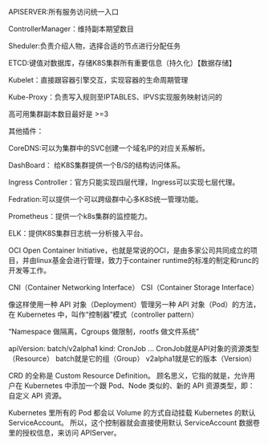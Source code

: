 APISERVER:所有服务访问统一入口

ControllerManager：维持副本期望数目

Sheduler:负责介绍人物，选择合适的节点进行分配任务

ETCD:键值对数据库，存储K8S集群所有重要信息（持久化）【数据存储】

Kubelet：直接跟容器引擎交互，实现容器的生命周期管理

Kube-Proxy：负责写入规则至IPTABLES、IPVS实现服务映射访问的



高可用集群副本数目最好是 >=3



其他插件：

CoreDNS:可以为集群中的SVC创建一个域名IP的对应关系解析。

DashBoard： 给K8S集群提供一个B/S的结构访问体系。

Ingress Controller：官方只能实现四层代理，Ingress可以实现七层代理。

Fedration:可以提供一个可以跨级群中心多K8S统一管理功能。

Prometheus：提供一个k8s集群的监控能力。

ELK：提供K8S集群日志统一分析接入平台。

OCI
Open Container Initiative，也就是常说的OCI，是由多家公司共同成立的项目，并由linux基金会进行管理，致力于container runtime的标准的制定和runc的开发等工作。

CNI（Container Networking Interface）
CSI（Container Storage Interface）

像这样使用一种 API 对象（Deployment）管理另一种 API 对象（Pod）的方法，在 Kubernetes 中，叫作“控制器”模式（controller pattern）

“Namespace 做隔离，Cgroups 做限制，rootfs 做文件系统”


apiVersion: batch/v2alpha1
kind: CronJob
...
CronJob就是API对象的资源类型（Resource）
batch就是它的组（Group）
v2alpha1就是它的版本（Version）

CRD 的全称是 Custom Resource Definition。
顾名思义，它指的就是，允许用户在 Kubernetes 中添加一个跟 Pod、Node 
类似的、新的 API 资源类型，即：自定义 API 资源。

Kubernetes 里所有的 Pod 都会以 Volume 的方式自动挂载 Kubernetes 的默认 ServiceAccount。
所以，这个控制器就会直接使用默认 ServiceAccount 数据卷里的授权信息，来访问 APIServer。


